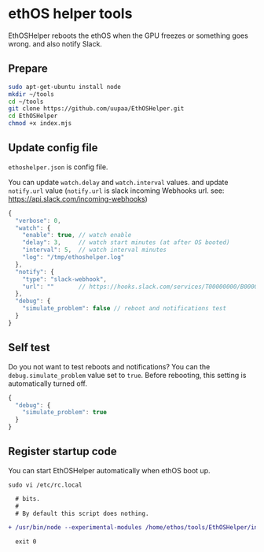 # ethOS helper tools

EthOSHelper reboots the ethOS when the GPU freezes or something goes wrong. and also notify Slack.

## Prepare

```sh
sudo apt-get-ubuntu install node
mkdir ~/tools
cd ~/tools
git clone https://github.com/uupaa/EthOSHelper.git
cd EthOSHelper
chmod +x index.mjs
```

## Update config file

`ethoshelper.json` is config file.

You can update `watch.delay` and `watch.interval` values.
and update `notify.url` value (`notify.url` is slack incoming Webhooks url. see: https://api.slack.com/incoming-webhooks)

```js
{
  "verbose": 0,
  "watch": {
    "enable": true, // watch enable
    "delay": 3,     // watch start minutes (at after OS booted)
    "interval": 5,  // watch interval minutes
    "log": "/tmp/ethoshelper.log"
  },
  "notify": {
    "type": "slack-webhook",
    "url": ""       // https://hooks.slack.com/services/T00000000/B00000000/xxxxxxxxxxxxxxxxxxxxxxxx"
  },
  "debug": {
    "simulate_problem": false // reboot and notifications test
  }
}
```

## Self test

Do you not want to test reboots and notifications?
You can the `debug.simulate_problem` value set to `true`.
Before rebooting, this setting is automatically turned off.

```js
{
  "debug": {
    "simulate_problem": true
  }
}
```

## Register startup code

You can start EthOSHelper automatically when ethOS boot up.

`sudo vi /etc/rc.local`

```diff
  # bits.
  #
  # By default this script does nothing.

+ /usr/bin/node --experimental-modules /home/ethos/tools/EthOSHelper/index.mjs

  exit 0

```
